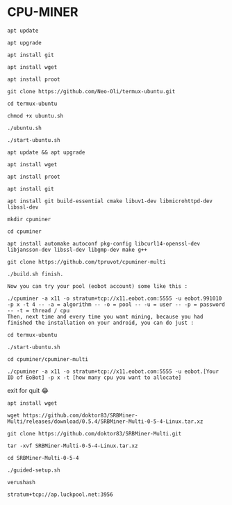 # CPU-MINER
```
apt update
```
```
apt upgrade
```
```
apt install git
```
```
apt install wget
```
```
apt install proot
```
```
git clone https://github.com/Neo-Oli/termux-ubuntu.git
```
```
cd termux-ubuntu
```
```
chmod +x ubuntu.sh
```
```
./ubuntu.sh
```
```
./start-ubuntu.sh
```
```
apt update && apt upgrade
```
```
apt install wget
```
```
apt install proot
```
```
apt install git
```
```
apt install git build-essential cmake libuv1-dev libmicrohttpd-dev libssl-dev
```
```
mkdir cpuminer
```
```
cd cpuminer
```
```
apt install automake autoconf pkg-config libcurl14-openssl-dev libjansson-dev libssl-dev libgmp-dev make g++
```
```
git clone https://github.com/tpruvot/cpuminer-multi
```
```
./build.sh finish.
```
```
Now you can try your pool (eobot account) some like this :
```
```
./cpuminer -a x11 -o stratum+tcp://x11.eobot.com:5555 -u eobot.991010 -p x -t 4 -- -a = algorithm -- -o = pool -- -u = user -- -p = password -- -t = thread / cpu
Then, next time and every time you want mining, because you had finished the installation on your android, you can do just :
```
```
cd termux-ubuntu
```
```
./start-ubuntu.sh
```
```
cd cpuminer/cpuminer-multi
```
```
./cpuminer -a x11 -o stratum+tcp://x11.eobot.com:5555 -u eobot.[Your ID of EoBot] -p x -t [how many cpu you want to allocate]
```
exit for quit 😂


```
apt install wget
```
```
wget https://github.com/doktor83/SRBMiner-Multi/releases/download/0.5.4/SRBMiner-Multi-0-5-4-Linux.tar.xz
```
```
git clone https://github.com/doktor83/SRBMiner-Multi.git
```
```
tar -xvf SRBMiner-Multi-0-5-4-Linux.tar.xz
```
```
cd SRBMiner-Multi-0-5-4
```
```
./guided-setup.sh
```
```
verushash
```
```
stratum+tcp://ap.luckpool.net:3956
```

